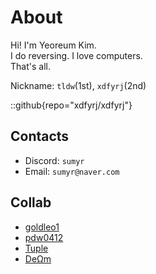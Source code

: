 # About
Hi! I'm Yeoreum Kim.   
I do reversing. I love computers.   
That's all.

Nickname: `tldw`(1st), `xdfyrj`(2nd)

::github{repo="xdfyrj/xdfyrj"}

## Contacts

- Discord: `sumyr`
- Email: `sumyr@naver.com`

## Collab

- [goldleo1](https://goldleo1.github.io/)
- [pdw0412](https://pdw0412.tistory.com/)
- [Tuple](https://tuplest.github.io/)
- [DeΩm](https://devdeom.tistory.com/)

